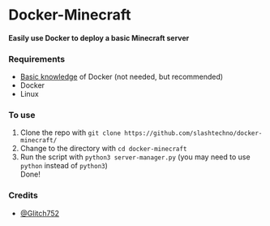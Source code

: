 # Docker-Minecraft
#### Easily use Docker to deploy a basic Minecraft server  
### Requirements
* [Basic knowledge](https://www.youtube.com/watch?v=eGz9DS-aIeY) of Docker (not needed, but recommended)
* Docker
* Linux

### To use  
1. Clone the repo with `git clone https://github.com/slashtechno/docker-minecraft/`
2. Change to the directory with `cd docker-minecraft`
3. Run the script with `python3 server-manager.py` (you may need to use `python` instead of `python3`)  
Done!  
### Credits  
* [@Glitch752](https://github.com/glitch752)